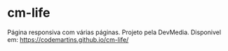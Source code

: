 # cm-life
Página responsiva com várias páginas.
 Projeto pela DevMedia.
 Disponivel em: https://codemartins.github.io/cm-life/
